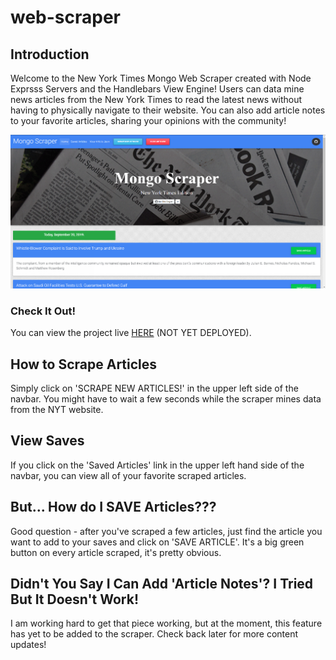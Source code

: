 # web-scraper
## Introduction

Welcome to the New York Times Mongo Web Scraper created with Node Exprsss Servers and the Handlebars View Engine!
Users can data mine news articles from the New York Times to read the latest news without having to physically navigate
to their website. You can also add article notes to your favorite articles, sharing your opinions with the community!

![image](https://github.com/IAmShawn98/web-scraper/blob/master/public/images/scraper.png?raw=true)

### Check It Out!
You can view the project live <a href="#">HERE</a> (NOT YET DEPLOYED).

## How to Scrape Articles
Simply click on 'SCRAPE NEW ARTICLES!' in the upper left side of the navbar. You might have to wait a few
seconds while the scraper mines data from the NYT website.

## View Saves
If you click on the 'Saved Articles' link in the upper left hand side of the navbar, you can view all of
your favorite scraped articles.

## But... How do I SAVE Articles???
Good question - after you've scraped a few articles, just find the article you want to add to your saves
and click on 'SAVE ARTICLE'. It's a big green button on every article scraped, it's pretty obvious.

## Didn't You Say I Can Add 'Article Notes'? I Tried But It Doesn't Work!
I am working hard to get that piece working, but at the moment, this
feature has yet to be added to the scraper. Check back later for more
content updates!
